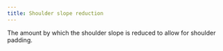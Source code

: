 ```yaml
---
title: Shoulder slope reduction
---
```


The amount by which the shoulder slope is reduced to allow for shoulder padding.
